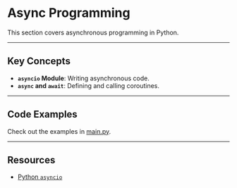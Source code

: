 # Async Programming

This section covers asynchronous programming in Python.

---

## Key Concepts
- **`asyncio` Module**: Writing asynchronous code.
- **`async` and `await`**: Defining and calling coroutines.

---

## Code Examples
Check out the examples in [main.py](main.py).

---

## Resources
- [Python `asyncio`](https://docs.python.org/3/library/asyncio.html)